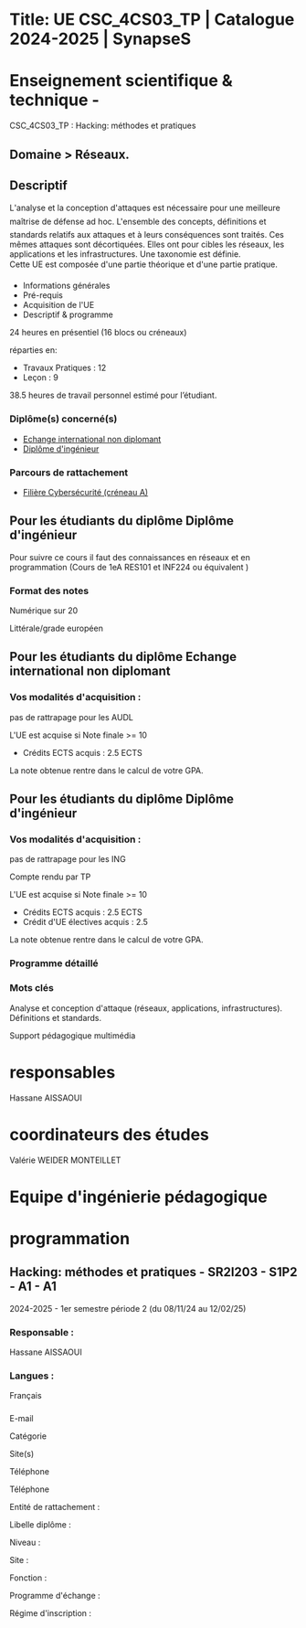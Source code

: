 # Title: UE CSC_4CS03_TP | Catalogue 2024-2025 | SynapseS

#  [ ](/catalogue/2024-2025) Enseignement scientifique & technique \-
CSC_4CS03_TP : Hacking: méthodes et pratiques

## Domaine > Réseaux.

## Descriptif

L'analyse et la conception d'attaques est nécessaire pour une meilleure
maîtrise de défense ad hoc. L'ensemble des concepts, définitions et standards
relatifs aux attaques et à leurs conséquences sont traités. Ces mêmes attaques
sont décortiquées. Elles ont pour cibles les réseaux, les applications et les
infrastructures. Une taxonomie est définie.  
Cette UE est composée d'une partie théorique et d'une partie pratique.

  * Informations générales
  * Pré-requis
  * Acquisition de l'UE
  * Descriptif & programme

24 heures en présentiel (16 blocs ou créneaux)

réparties en:

  * Travaux Pratiques : 12
  * Leçon : 9

38.5 heures de travail personnel estimé pour l’étudiant.

### Diplôme(s) concerné(s)

  * [Echange international non diplomant](/catalogue/2024-2025/diplome/1/PEI-echange-international-non-diplomant)
  * [Diplôme d'ingénieur](/catalogue/2024-2025/diplome/4/ING-diplome-d-ingenieur)

### Parcours de rattachement

  * [Filière Cybersécurité (créneau A)](/catalogue/2024-2025/parcours/1407/CYBER-filiere-cybersecurite-creneau-a)

## Pour les étudiants du diplôme Diplôme d'ingénieur

Pour suivre ce cours il faut des connaissances en réseaux et en programmation
(Cours de 1eA RES101 et INF224 ou équivalent )

### Format des notes

Numérique sur 20

Littérale/grade européen

## Pour les étudiants du diplôme Echange international non diplomant

### Vos modalités d'acquisition :

pas de rattrapage pour les AUDL

L'UE est acquise si Note finale >= 10

  * Crédits ECTS acquis : 2.5 ECTS

La note obtenue rentre dans le calcul de votre GPA.

## Pour les étudiants du diplôme Diplôme d'ingénieur

### Vos modalités d'acquisition :

pas de rattrapage pour les ING

Compte rendu par TP

L'UE est acquise si Note finale >= 10

  * Crédits ECTS acquis : 2.5 ECTS
  * Crédit d'UE électives acquis : 2.5

La note obtenue rentre dans le calcul de votre GPA.

### Programme détaillé

### Mots clés

Analyse et conception d'attaque (réseaux, applications, infrastructures).
Définitions et standards.

Support pédagogique multimédia

# responsables

Hassane AISSAOUI

# coordinateurs des études

Valérie WEIDER MONTEILLET

# Equipe d'ingénierie pédagogique

# programmation

## Hacking: méthodes et pratiques - SR2I203 - S1P2 - A1 - A1

2024-2025 - 1er semestre période 2 (du 08/11/24 au 12/02/25)

### Responsable :

Hassane AISSAOUI

### Langues :

Français

###

E-mail

Catégorie

Site(s)

Téléphone

Téléphone

Entité de rattachement :

Libelle diplôme :

Niveau :

Site :

Fonction :

Programme d'échange :

Régime d'inscription :

